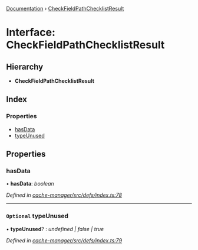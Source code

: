 [Documentation](../README.md) › [CheckFieldPathChecklistResult](checkfieldpathchecklistresult.md)

# Interface: CheckFieldPathChecklistResult

## Hierarchy

* **CheckFieldPathChecklistResult**

## Index

### Properties

* [hasData](checkfieldpathchecklistresult.md#hasdata)
* [typeUnused](checkfieldpathchecklistresult.md#optional-typeunused)

## Properties

###  hasData

• **hasData**: *boolean*

*Defined in [cache-manager/src/defs/index.ts:78](https://github.com/badbatch/graphql-box/blob/72586b55/packages/cache-manager/src/defs/index.ts#L78)*

___

### `Optional` typeUnused

• **typeUnused**? : *undefined | false | true*

*Defined in [cache-manager/src/defs/index.ts:79](https://github.com/badbatch/graphql-box/blob/72586b55/packages/cache-manager/src/defs/index.ts#L79)*
